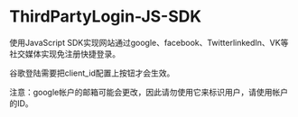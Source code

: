 # ThirdPartyLogin-JS-SDK
使用JavaScript SDK实现网站通过google、facebook、TwitterlinkedIn、VK等社交媒体实现免注册快捷登录。

谷歌登陆需要把client_id配置上按钮才会生效。

注意：google帐户的邮箱可能会更改，因此请勿使用它来标识用户，请使用帐户的ID。
